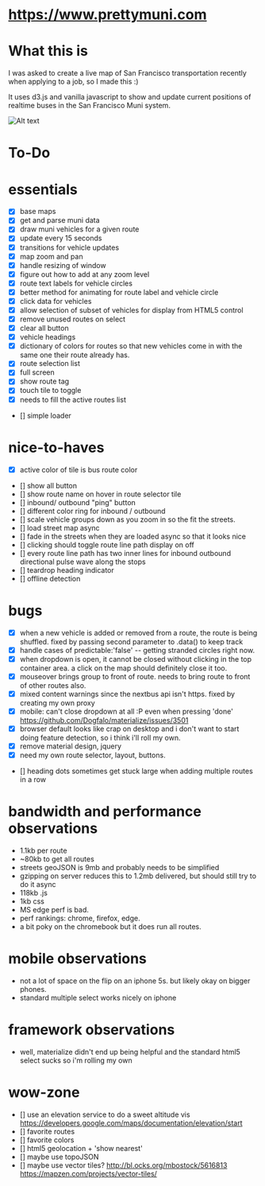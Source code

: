 # https://www.prettymuni.com
# What this is

I was asked to create a live map of San Francisco transportation recently when applying to a job, so I made this :)

It uses d3.js and vanilla javascript to show and update current positions of realtime buses in the San Francisco Muni system.

![Alt text](https://github.com/imgntn/prettymuni/raw/master/screenshot.PNG?raw=true "Optional Title")

# To-Do

# essentials
- [x] base maps
- [x] get and parse muni data
- [x] draw muni vehicles for a given route
- [x] update every 15 seconds
- [x] transitions for vehicle updates
- [x] map zoom and pan
- [x] handle resizing of window
- [x] figure out how to add at any zoom level
- [x] route text labels for vehicle circles
- [x] better method for animating for route label and vehicle circle
- [x] click data for vehicles
- [x] allow selection of subset of vehicles for display from HTML5 control
- [x] remove unused routes on select
- [x] clear all button
- [x] vehicle headings
- [x] dictionary of colors for routes so that new vehicles come in with the same one their route already has.
- [x] route selection list
- [x] full screen
- [x] show route tag
- [x] touch tile to toggle
- [x] needs to fill the active routes list
- [] simple loader

# nice-to-haves
- [x] active color of tile is bus route color
- [] show all button
- [] show route name on hover in route selector tile
- [] inbound/ outbound "ping" button
- [] different color ring for inbound / outbound
- [] scale vehicle groups down as you zoom in so the fit the streets.
- [] load street map async 
- [] fade in the streets when they are loaded async so that it looks nice
- [] clicking should toggle route line path display on off
- [] every route line path has two inner lines for inbound outbound directional pulse wave along the stops
- [] teardrop heading indicator
- [] offline detection

# bugs
- [x] when a new vehicle is added or removed from a route, the route is being shuffled. fixed by passing second parameter to .data() to keep track
- [x] handle cases of predictable:'false' -- getting stranded circles right now.
- [x] when dropdown is open, it cannot be closed without clicking in the top container area.  a click on the map should definitely close it too.
- [x] mouseover brings group to front of route.  needs to bring route to front of other routes also.
- [x] mixed content warnings since the nextbus api isn't https. fixed by creating my own proxy
- [x] mobile: can't close dropdown at all :P even when pressing 'done' https://github.com/Dogfalo/materialize/issues/3501
- [x] browser default looks like crap on desktop and i don't want to start doing feature detection, so i think i'll roll my own.
- [x] remove material design, jquery
- [x] need my own route selector, layout, buttons. 
- [] heading dots sometimes get stuck large when adding multiple routes in a row

# bandwidth and performance observations
- 1.1kb per route
- ~80kb to get all routes
- streets geoJSON is 9mb and probably needs to be simplified
- gzipping on server reduces this to 1.2mb delivered, but should still try to do it async
- 118kb .js
- 1kb css
- MS edge perf is bad.
- perf rankings:  chrome, firefox, edge.
- a bit poky on the chromebook but it does run all routes.


# mobile observations
- not a lot of space on the flip on an iphone 5s.  but likely okay on bigger phones.  
- standard multiple select works nicely on iphone

# framework observations
-  well, materialize didn't end up being helpful and the standard html5 select sucks so i'm rolling my own

# wow-zone
- [] use an elevation service to do a sweet altitude vis 
    https://developers.google.com/maps/documentation/elevation/start
- [] favorite routes
- [] favorite colors
- [] html5 geolocation + 'show nearest'
- [] maybe use topoJSON
- [] maybe use vector tiles? http://bl.ocks.org/mbostock/5616813 https://mapzen.com/projects/vector-tiles/

